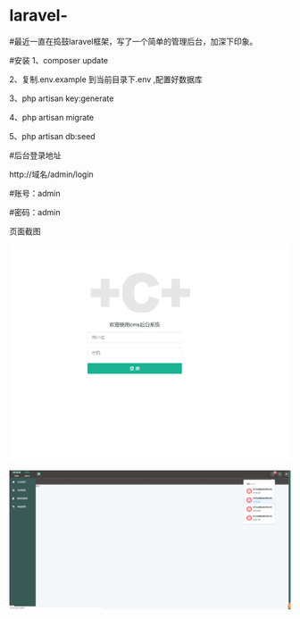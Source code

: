 # laravel-

#最近一直在捣鼓laravel框架，写了一个简单的管理后台，加深下印象。

#安装
1、composer update

2、复制.env.example 到当前目录下.env ,配置好数据库

3、php artisan key:generate

4、php artisan migrate

5、php artisan db:seed

#后台登录地址

  http://域名/admin/login
  
#账号：admin

#密码：admin

页面截图

![image](https://github.com/luthe-futian/laravel-/blob/master/public/15617112171.jpg)

![image](https://github.com/luthe-futian/laravel-/blob/master/public/1561710752(1).jpg)


